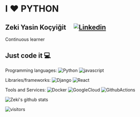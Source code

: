 # I ❤️ PYTHON

##  Zeki Yasin Koçyiğit  &nbsp; &nbsp; [![Linkedin](https://i.stack.imgur.com/gVE0j.png)]([https://www.linkedin.com/in/bilalalpaslan](https://www.linkedin.com/in/zeki-yasin-ko%C3%A7yi%C4%9Fit-2458aa1b0/))
Continuous learner

## Just code it 💻

Programming languages:
![Python](https://img.shields.io/badge/-Python-056676?style=flat&logo=Python&labelColor=000)
![javascript](https://img.shields.io/badge/-javascript-056676?style=flat&logo=javascript&labelColor=000)


Libraries/frameworks:
![Django](https://img.shields.io/badge/-Django-056676?style=flat&logo=django&labelColor=000)
![React](https://img.shields.io/badge/-React-056676?style=flat&logo=react&labelColor=000)


Tools and Services:
![Docker](https://img.shields.io/badge/-Docker-056676?style=flat&logo=Docker&labelColor=000)
![GoogleCloud](https://img.shields.io/badge/-GoogleCloud-056676?style=flat&logo=GoogleCloud&labelColor=000)
![GithubActions](https://img.shields.io/badge/-GithubActions-056676?style=flat&logo=githubactions&labelColor=000)



![Zeki's github stats](https://github-readme-stats.vercel.app/api?username=zekiyasin&show_icons=true)

![visitors](https://visitor-badge.laobi.icu/badge?page_id=zekiyasin)

